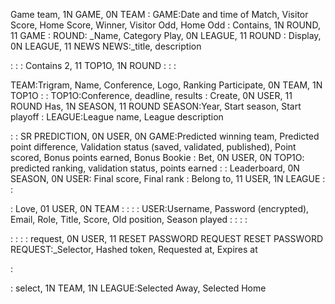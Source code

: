 Game team, 1N GAME, 0N TEAM
:
GAME:Date and time of Match, Visitor Score, Home Score, Winner, Visitor Odd, Home Odd
:
Contains, 1N ROUND, 11 GAME
:
ROUND: _Name, Category
Play, 0N LEAGUE, 11 ROUND
:
Display, 0N LEAGUE, 11 NEWS
NEWS:_title, description

:
:
:
Contains 2, 11 TOP1O, 1N ROUND
:
:
:

TEAM:Trigram, Name, Conference, Logo, Ranking
Participate, 0N TEAM, 1N TOP1O
:
:
TOP1O:Conference, deadline, results
:
Create, 0N USER, 11 ROUND
Has, 1N SEASON, 11 ROUND
SEASON:Year, Start season, Start playoff
:
LEAGUE:League name, League description

:
:
SR PREDICTION, 0N USER, 0N GAME:Predicted winning team, Predicted point difference, Validation status (saved, validated, published), Point scored, Bonus points earned, Bonus Bookie
:
Bet, 0N USER, 0N TOP1O: predicted ranking, validation status, points earned
:
:
Leaderboard, 0N SEASON, 0N USER: Final score, Final rank
:
Belong to, 11 USER, 1N LEAGUE
:
:

:
Love, 01 USER, 0N TEAM
:
:
:
:
USER:Username, Password (encrypted), Email, Role, Title, Score, Old position, Season played
:
:
:
:

:
:
:
:
request, 0N USER, 11 RESET PASSWORD REQUEST
RESET PASSWORD REQUEST:_Selector, Hashed token, Requested at, Expires at

:

:
select, 1N TEAM, 1N LEAGUE:Selected Away, Selected Home
